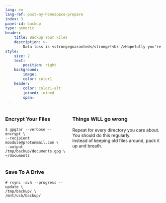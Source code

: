 ```yaml
---
lang: en
lang-ref: post-my-homespace-prepare
index: 3
panel-id: backup
type: generic
header:
    title: Backup Your Files
    description: >-
        Data loss is <strong>guaranted</strong>!<br />Hopefully you're feeling the urge to backup this time?
style:
    size: 2
    text:
        position: right
    background:
        image:
        color: color1
    header:
        color: color1-alt
        joined: joined
        span:
---
```

<div class="inner columns aligned">
    <div class="span-4">
        <h3 class="major">Encrypt Your Files</h3>
        <pre><code>$ gpgtar --verbose --encrypt \
--recipient moodule@protonmail.com \
--output /tmp/backup/documents.gpg \
~/documents
        </code></pre>
        <h3 class="major">Save To A Drive</h3>
        <pre><code># rsync -avh --progress --update \
/tmp/backup/ \
/mnt/usb/backup/</code></pre>
    </div>
    <div class="span-3">
        <h3 class="major">Things WILL go wrong</h3>
        <p>
            Repeat for every directory you care about.
            <br />You should do this regularly.
            <br />Instead of keeping old files around, pack it up and breath.</p>
    </div>
</div>

